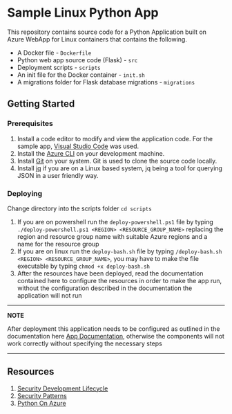 # Sample Linux Python App

This repository contains source code for a Python Application built on Azure WebApp for Linux containers that contains the following.

* A Docker file - `Dockerfile`
* Python web app source code (Flask) - `src`
* Deployment scripts - `scripts`
* An init file for the Docker container - `init.sh`
* A migrations folder for Flask database migrations - `migrations`

## Getting Started

### Prerequisites

1. Install a code editor to modify and view the application code. For the sample app, [Visual Studio Code](https://code.visualstudio.com/) was used.
2. Install the [Azure CLI](https://docs.microsoft.com/cli/azure/install-azure-cli?view=azure-cli-latest&viewFallbackFrom=azure-cli-latest,) on your development machine.
3. Install [Git](https://git-scm.com/) on your system. Git is used to clone the source code locally.
4. Install [jq](https://stedolan.github.io/jq/) if you are on a Linux based system, jq being a tool for querying JSON in a user friendly way.

### Deploying

Change directory into the scripts folder `cd scripts`

1. If you are on powershell run the `deploy-powershell.ps1` file by typing `./deploy-powershell.ps1 <REGION> <RESOURCE_GROUP_NAME>` replacing the region and resource group name with suitable Azure regions and a name for the resource group
2. If you are on linux run the `deploy-bash.sh` file by typing `/deploy-bash.sh <REGION> <RESOURCE_GROUP_NAME>`, you may have to make the file executable by typing `chmod +x deploy-bash.sh`
3. After the resources have been deployed, read the documentation contained here to configure the resources in order to make the app run, without the configuration described in the documentation the application will not run

---
**NOTE**

After deployment this application needs to be configured as outlined in the documentation here [App Documentation](APP_DOCS_LINK),
otherwise the components will not work correctly without specifying the necessary steps

---

## Resources

1. [Security Development Lifecycle](https://www.microsoft.com/en-us/securityengineering/sdl)
2. [Security Patterns](https://docs.microsoft.com/en-us/azure/security/security-best-practices-and-patterns)
3. [Python On Azure](https://azure.microsoft.com/en-us/develop/python/)

